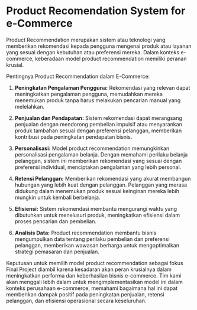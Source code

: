 # Product Recomendation System for e-Commerce

Product Recommendation merupakan sistem atau teknologi yang memberikan rekomendasi kepada pengguna mengenai produk atau layanan yang sesuai dengan kebutuhan atau preferensi mereka. Dalam konteks e-commerce, keberadaan model product recommendation memiliki peranan krusial.

Pentingnya Product Recommendation dalam E-Commerce:

1. **Peningkatan Pengalaman Pengguna:** Rekomendasi yang relevan dapat meningkatkan pengalaman pengguna, memudahkan mereka menemukan produk tanpa harus melakukan pencarian manual yang melelahkan.

2. **Penjualan dan Pendapatan:** Sistem rekomendasi dapat merangsang penjualan dengan mendorong pembelian impulsif atau menyarankan produk tambahan sesuai dengan preferensi pelanggan, memberikan kontribusi pada peningkatan pendapatan bisnis.

3. **Personalisasi:** Model product recommendation memungkinkan personalisasi pengalaman belanja. Dengan memahami perilaku belanja pelanggan, sistem ini memberikan rekomendasi yang sesuai dengan preferensi individual, menciptakan pengalaman yang lebih personal.

4. **Retensi Pelanggan:** Memberikan rekomendasi yang akurat membangun hubungan yang lebih kuat dengan pelanggan. Pelanggan yang merasa didukung dalam menemukan produk sesuai keinginan mereka lebih mungkin untuk kembali berbelanja.

5. **Efisiensi:** Sistem rekomendasi membantu mengurangi waktu yang dibutuhkan untuk menelusuri produk, meningkatkan efisiensi dalam proses pencarian dan pembelian.

6. **Analisis Data:** Product recommendation membantu bisnis mengumpulkan data tentang perilaku pembelian dan preferensi pelanggan, memberikan wawasan berharga untuk mengoptimalkan strategi pemasaran dan penjualan.

Keputusan untuk memilih model product recommendation sebagai fokus Final Project diambil karena kesadaran akan peran krusialnya dalam meningkatkan performa dan keberhasilan bisnis e-commerce. Tim kami akan menggali lebih dalam untuk mengimplementasikan model ini dalam konteks perusahaan e-commerce, memahami bagaimana hal ini dapat memberikan dampak positif pada peningkatan penjualan, retensi pelanggan, dan efisiensi operasional secara keseluruhan.

